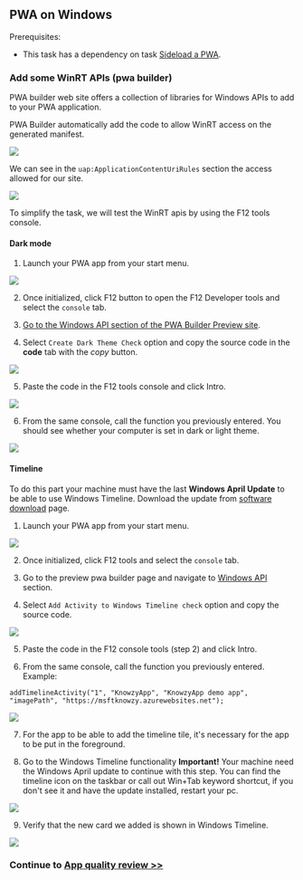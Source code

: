 
## PWA on Windows

Prerequisites:

- This task has a dependency on task [Sideload a PWA](lab-part-6.md).

###	Add some WinRT APIs (pwa builder)

PWA builder web site offers a collection of libraries for Windows APIs to add to your PWA application.

PWA Builder automatically add the code to allow WinRT access on the generated manifest.

<img src="/Media/Picture73.PNG">

We can see in the `uap:ApplicationContentUriRules` section the access allowed for our site.

<img src="/Media/Picture74.PNG">

To simplify the task, we will test the WinRT apis by using the F12 tools console.

#### Dark mode

1. Launch your PWA app from your start menu.

<img src="/Media/Picture59.PNG"><br>

2. Once initialized, click F12 button to open the F12 Developer tools and select the `console` tab.

3. [Go to the Windows API section of the PWA Builder Preview site](https://preview.pwabuilder.com/windows).

4. Select `Create Dark Theme Check` option and copy the source code in the **code** tab with the *copy* button.

<img src="/Media/Picture60.PNG"><br>

5. Paste the code in the F12 tools console and click Intro.

<img src="/Media/Picture72.PNG">

6. From the same console, call the function you previously entered. You should see whether your computer is set in dark or light theme.

<img src="/Media/Picture61.PNG"><br>

#### Timeline

To do this part your machine must have the last **Windows April Update** to be able to use Windows Timeline. Download the update from [software download](https://www.microsoft.com/en-us/software-download/windows10) page.

1. Launch your PWA app from your start menu.

<img src="/Media/Picture59.PNG"><br>

2. Once initialized, click F12 tools and select the `console` tab.

3. Go to the preview pwa builder page and navigate to [Windows API](https://preview.pwabuilder.com/windows) section.

4. Select `Add Activity to Windows Timeline check` option and copy the source code.

<img src="/Media/Picture62.PNG"><br>

5. Paste the code in the F12 console tools (step 2) and click Intro.

6. From the same console, call the function you previously entered. Example:

```JS
addTimelineActivity("1", "KnowzyApp", "KnowzyApp demo app", "imagePath", "https://msftknowzy.azurewebsites.net");
```

<img src="/Media/Picture63.PNG"><br>

7. For the app to be able to add the timeline tile, it's necessary for the app to be put in the foreground.

8. Go to the Windows Timeline functionality **Important!** Your machine need the Windows April update to continue with this step.
You can find the timeline icon on the taskbar or call out Win+Tab keyword shortcut, if you don't see it and have the update installed, restart your pc.

<img src="/Media/Picture64.png"><br>

9. Verify that the new card we added is shown in Windows Timeline.

<img src="/Media/Picture65.PNG"><br>

### Continue to [App quality review >>](lab-part-9.md)
